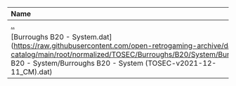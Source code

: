 |Name|Size|
|:---|---:|
|[..](../index.html)|DIR|
|[Burroughs B20 - System.dat](https://raw.githubusercontent.com/open-retrogaming-archive/dat-catalog/main/root/normalized/TOSEC/Burroughs/B20/System/Burroughs B20 - System/Burroughs B20 - System (TOSEC-v2021-12-11_CM).dat)|9841|
